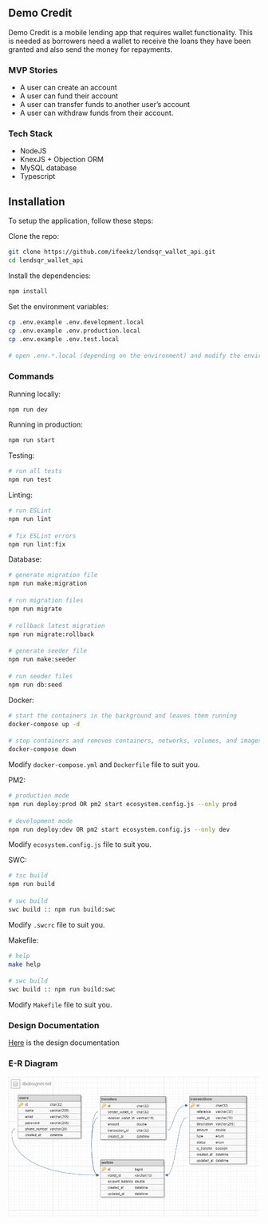 ## Demo Credit
Demo Credit is a mobile lending app that requires wallet functionality. This is needed as borrowers need a wallet to receive the loans they have been granted and also send the money for repayments.

### MVP Stories
- A user can create an account
- A user can fund their account
- A user can transfer funds to another user’s account
- A user can withdraw funds from their account.

### Tech Stack
- NodeJS
- KnexJS + Objection ORM
- MySQL database
- Typescript

## Installation

To setup the application, follow these steps:

Clone the repo:

```bash
git clone https://github.com/ifeekz/lendsqr_wallet_api.git
cd lendsqr_wallet_api
```

Install the dependencies:

```bash
npm install
```

Set the environment variables:

```bash
cp .env.example .env.development.local
cp .env.example .env.production.local
cp .env.example .env.test.local

# open .env.*.local (depending on the environment) and modify the environment variables (if needed)
```

### Commands

Running locally:

```bash
npm run dev
```

Running in production:

```bash
npm run start
```

Testing:

```bash
# run all tests
npm run test
```

Linting:

```bash
# run ESLint
npm run lint

# fix ESLint errors
npm run lint:fix
```

Database:

```bash
# generate migration file
npm run make:migration

# run migration files
npm run migrate

# rollback latest migration
npm run migrate:rollback

# generate seeder file
npm run make:seeder

# run seeder files
npm run db:seed
```

Docker:

```bash
# start the containers in the background and leaves them running
docker-compose up -d

# stop containers and removes containers, networks, volumes, and images
docker-compose down
```
Modify `docker-compose.yml` and `Dockerfile` file to suit you.

PM2:

```bash
# production mode
npm run deploy:prod OR pm2 start ecosystem.config.js --only prod

# development mode
npm run deploy:dev OR pm2 start ecosystem.config.js --only dev
```
Modify `ecosystem.config.js` file to suit you.

SWC:

```bash
# tsc build
npm run build

# swc build
swc build :: npm run build:swc
```
Modify `.swcrc` file to suit you.

Makefile:

```bash
# help
make help

# swc build
swc build :: npm run build:swc
```
Modify `Makefile` file to suit you.

### Design Documentation
[Here](DESIGN.md) is the design documentation

### E-R Diagram
![E-R Diagram](public/images/er-diagram.png "E-R Diagram")
